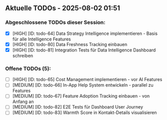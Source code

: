## Aktuelle TODOs - 2025-08-02 01:51

### Abgeschlossene TODOs dieser Session:
- [x] [HIGH] [ID: todo-64] Data Strategy Intelligence implementieren - Basis für alle Intelligence Features  
- [x] [HIGH] [ID: todo-80] Data Freshness Tracking einbauen
- [x] [HIGH] [ID: todo-81] Integration Tests für Data Intelligence Dashboard schreiben

### Offene TODOs (5):
- [ ] [HIGH] [ID: todo-65] Cost Management implementieren - vor AI Features
- [ ] [MEDIUM] [ID: todo-66] In-App Help System entwickeln - parallel zu Features  
- [ ] [MEDIUM] [ID: todo-67] Feature Adoption Tracking einbauen - von Anfang an
- [ ] [MEDIUM] [ID: todo-82] E2E Tests für Dashboard User Journey
- [ ] [MEDIUM] [ID: todo-83] Warmth Score in Kontakt-Details visualisieren

